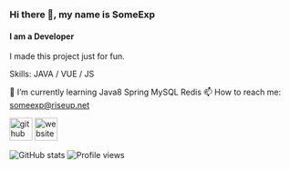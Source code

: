 ### Hi there 👋, my name is SomeExp
#### I am a Developer
I made this project just for fun.

Skills: JAVA / VUE / JS

🌱 I’m currently learning Java8 Spring MySQL Redis 📫 How to reach me: someexp@riseup.net 

[<img src='https://cdn.jsdelivr.net/npm/simple-icons@3.0.1/icons/github.svg' alt='github' height='40'>](https://github.com/thesomeexp)  [<img src='https://cdn.jsdelivr.net/npm/simple-icons@3.0.1/icons/icloud.svg' alt='website' height='40'>](https://someexp.com)  

![GitHub stats](https://github-readme-stats.vercel.app/api?username=thesomeexp&show_icons=true)  ![Profile views](https://gpvc.arturio.dev/thesomeexp)  
